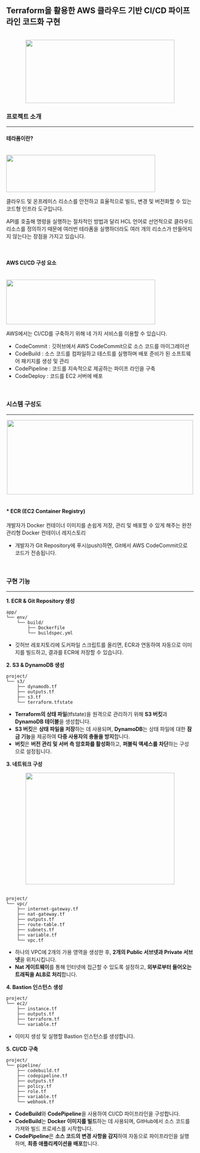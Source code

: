 ## Terraform을 활용한 AWS 클라우드 기반 CI/CD 파이프라인 코드화 구현

<p align="center">
  <br/>
  <img src="https://github.com/user-attachments/assets/50c8cb95-0eb0-44a1-b45e-a5d960875a3f" width="400" height="170">
  <br/>
</p>

### 프로젝트 소개
---

#### 테라폼이란?
<p>
  <br/>
  <img src="https://github.com/user-attachments/assets/2d2e55da-a7b7-42c6-a7c0-d694e2661512" width="400" height="100">
  <br/>
</p>

클라우드 및 온프레미스 리소스를 안전하고 효율적으로 빌드, 변경 및 버전화할 수 있는 코드형 인프라 도구입니다.

API를 호출해 명령을 실행하는 절차적인 방법과 달리 HCL 언어로 선언적으로 클라우드 리소스를 정의하기 때문에 여러번 테라폼을 실행하더라도 여러 개의 리소스가 만들어지지 않는다는 장점을 가지고 있습니다.

<p>
  <br/>
</p>

#### AWS CI/CD 구성 요소 
<p>
  <br/>
  <img src="https://github.com/user-attachments/assets/845def7f-6257-43d8-b646-2b9dedc4eed0" width="400" height="120">
  <br/>
</p>

AWS에서는 CI/CD를 구축하기 위해 네 가지 서비스를 이용할 수 있습니다.
- CodeCommit : 깃허브에서 AWS CodeCommit으로 소스 코드를 마이그레이션
- CodeBuild : 소스 코드를 컴파일하고 테스트를 실행하며 배포 준비가 된 소프트웨어 패키지를 생성 및 관리
- CodePipeline : 코드를 지속적으로 제공하는 파이프 라인을 구축
- CodeDeploy : 코드를 EC2 서버에 배포

<p>
  <br/>
</p>

### 시스템 구성도

---

<p align="center">
  <img src="https://github.com/user-attachments/assets/70ecdcac-ebff-4674-b222-34d72a778fc2" width="500" height="200">
  <br/>
  <br/>
</p>

#### * ECR (EC2 Container Registry)
개발자가 Docker 컨테이너 이미지를 손쉽게 저장, 관리 및 배포할
수 있게 해주는 완전관리형 Docker 컨테이너 레지스토리
- 개발자가 Git Repository에 푸시(push)하면, Git에서 AWS CodeCommit으로 코드가 전송됩니다. 

<p>
  <br/>
</p>


### 구현 기능

---

**1. ECR & Git Repository 생성**

```plaintext
app/
└── env/
    └── build/
        ├── Dockerfile
        └── buildspec.yml
```

- 깃허브 레포지토리에 도커파일 스크립트를 올리면, ECR과 연동하여 자동으로 이미지를 빌드하고, 결과를 ECR에 저장할 수 있습니다.

**2. S3 & DynamoDB 생성**

```plaintext
project/
└── s3/
    ├── dynamodb.tf
    ├── outputs.tf
    ├── s3.tf
    └── terraform.tfstate
```

- **Terraform의 상태 파일**(tfstate)을 원격으로 관리하기 위해 **S3 버킷**과 **DynamoDB 테이블**을 생성합니다.
- **S3 버킷**은 **상태 파일을 저장**하는 데 사용되며, **DynamoDB**는 상태 파일에 대한 **잠금 기능**을 제공하여 **다중 사용자의 충돌을 방지**합니다.
- **버킷**은 **버전 관리 및 서버 측 암호화를 활성화**하고, **퍼블릭 액세스를 차단**하는 구성으로 설정됩니다.

**3. 네트워크 구성**

<p align="center">
  <img src="https://github.com/user-attachments/assets/7b19354f-5694-423c-b883-e88d962d22f7" width="400" height="300">
  <br/>
  <br/>
</p>

```plaintext
project/
└── vpc/
    ├── internet-gateway.tf
    ├── nat-gateway.tf
    ├── outputs.tf
    ├── route-table.tf
    ├── subnets.tf
    ├── variable.tf
    └── vpc.tf
```

- 하나의 VPC에 2개의 가용 영역을 생성한 후, **2개의 Public 서브넷과 Private 서브넷**을 위치시킵니다.
- **Nat 게이트웨이**를 통해 인터넷에 접근할 수 있도록 설정하고, **외부로부터 들어오는 트래픽을 ALB로 처리**합니다.

**4. Bastion 인스턴스 생성**

```plaintext
project/
└── ec2/
    ├── instance.tf
    ├── outputs.tf
    ├── terraform.tf
    └── variable.tf
```

- 이미지 생성 및 실행할 Bastion 인스턴스를 생성합니다.

**5. CI/CD 구축**

```plaintext
project/
└── pipeline/
    ├── codebuild.tf
    ├── codepipeline.tf
    ├── outputs.tf
    ├── policy.tf
    ├── role.tf
    ├── variable.tf
    └── webhook.tf
```

- **CodeBuild**와 **CodePipeline**을 사용하여 CI/CD 파이프라인을 구성합니다.
- **CodeBuild**는 **Docker 이미지를 빌드**하는 데 사용되며, GitHub에서 소스 코드를 가져와 빌드 프로세스를 시작합니다.
- **CodePipeline**은 **소스 코드의 변경 사항을 감지**하여 자동으로 파이프라인을 실행하며, **최종 애플리케이션을 배포**합니다.
